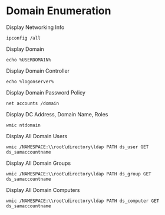 # Domain Enumeration

Display Networking Info
```CMD
ipconfig /all
```

Display Domain
```CMD
echo %USERDOMAIN%
```

Display Domain Controller
```CMD
echo %logonserver%
```

Display Domain Password Policy
```CMD
net accounts /domain
```

Display DC Address, Domain Name, Roles
```CMD
wmic ntdomain
```

Display All Domain Users
```CMD
wmic /NAMESPACE:\\root\directory\ldap PATH ds_user GET ds_samaccountname
```

Display All Domain Groups
```CMD
wmic /NAMESPACE:\\root\directory\ldap PATH ds_group GET ds_samaccountname
```

Display All Domain Computers
```CMD
wmic /NAMESPACE:\\root\directory\ldap PATH ds_computer GET ds_samaccountname
```